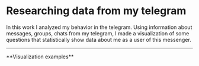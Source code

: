 # Researching data from my telegram
In this work I analyzed my behavior in the telegram. Using information about messages, groups, chats from my telegram, I made a visualization of some questions that statistically show data about me as a user of this messenger.
<hr>
**Visualization examples**



